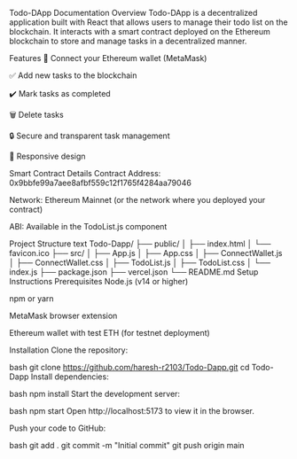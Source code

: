 Todo-DApp Documentation
Overview
Todo-DApp is a decentralized application built with React that allows users to manage their todo list on the blockchain. It interacts with a smart contract deployed on the Ethereum blockchain to store and manage tasks in a decentralized manner.

Features
🔐 Connect your Ethereum wallet (MetaMask)

✅ Add new tasks to the blockchain

✔️ Mark tasks as completed

🗑️ Delete tasks

🔒 Secure and transparent task management

📱 Responsive design

Smart Contract Details
Contract Address: 0x9bbfe99a7aee8afbf559c12f1765f4284aa79046

Network: Ethereum Mainnet (or the network where you deployed your contract)

ABI: Available in the TodoList.js component

Project Structure
text
Todo-Dapp/
├── public/
│   ├── index.html
│   └── favicon.ico
├── src/
│   ├── App.js
│   ├── App.css
│   ├── ConnectWallet.js
│   ├── ConnectWallet.css
│   ├── TodoList.js
│   ├── TodoList.css
│   └── index.js
├── package.json
├── vercel.json
└── README.md
Setup Instructions
Prerequisites
Node.js (v14 or higher)

npm or yarn

MetaMask browser extension

Ethereum wallet with test ETH (for testnet deployment)

Installation
Clone the repository:

bash
git clone https://github.com/haresh-r2103/Todo-Dapp.git
cd Todo-Dapp
Install dependencies:

bash
npm install
Start the development server:

bash
npm start
Open http://localhost:5173 to view it in the browser.



Push your code to GitHub:

bash
git add .
git commit -m "Initial commit"
git push origin main
